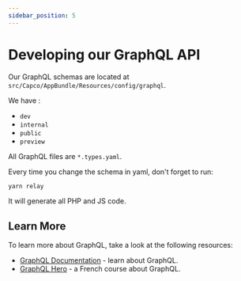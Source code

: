 ```yaml
---
sidebar_position: 5
---
```


# Developing our GraphQL API

Our GraphQL schemas are located at `src/Capco/AppBundle/Resources/config/graphql`.

We have :

- `dev`
- `internal`
- `public`
- `preview`

All GraphQL files are `*.types.yaml`.

Every time you change the schema in yaml, don't forget to run:

```bash
yarn relay
```

It will generate all PHP and JS code.

## Learn More

To learn more about GraphQL, take a look at the following resources:

- [GraphQL Documentation](https://graphql.org/learn/) - learn about GraphQL.
- [GraphQL Hero](https://graphqlhero.com/) - a French course about GraphQL.
